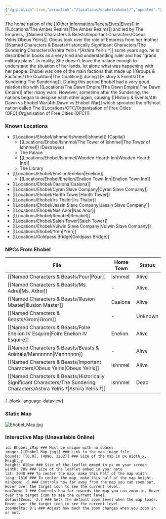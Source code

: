 ```yaml
---
{"dg-publish":true,"permalink":"/locations/ehobel/ehobel/","updated":"2025-02-08T17:15:19.353+00:00"}
---
```


The home nation of the [[Other Information/Races/Elves\|Elves]] in [[Locations/The Amber Realms\|The Amber Realms]] and led by The Empress, [[Named Characters & Beasts/Important Characters/Obeus Yelris\|Obeus Yelris]]. Obeus took over the role of Empress from her mother [[Named Characters & Beasts/Historically Significant  Characters/The Sundering Characters/Ashira Yelris †\|Ashira Yelris †]] some years ago. he is described in books as a very kind and understanding ruler and has "grand military plans". In reality, She doesn't leave the palace enough to understand the situation of her lands, let alone what was  happening with her people. Ehobel was one of the main factions that made up [[Groups & Factions/The Coalition\|The Coalition]] during [[History & Events/The Sundering\|The Sundering]]. During this period Ehobel had a very good relationship with [[Locations/The Dawn Empire/The Dawn Empire\|The Dawn Empire]] after many wars. However, sometime after the Sundering, the nations began to despise each other again, causing [[History & Events/4th Dawn vs Ehobel War\|4th Dawn vs Ehobel War]] which sprouted the offshoot nation called The [[Locations/OFC/Organisation of Free Cities (OFC)\|Organisation of Free Cities (OFC)]].

### Known Locations
- [[Locations/Ehobel/Ishnmel/Ishnmel\|Ishnmel]] (Capital)
	- [[Locations/Ehobel/Ishnmel/The Tower of Ishnmel\|The Tower of Ishnmel]] (Destroyed)
	- The Palace
	- [[Locations/Ehobel/Ishnmel/Wooden Hearth Inn\|Wooden Hearth Inn]]
	- The Library
- [[Locations/Ehobel/Enelion/Enelion\|Enelion]]
	- [[Locations/Ehobel/Enelion/Enelion Town Inn\|Enelion Town Inn]]
- [[Locations/Ehobel/Caalona\|Caalona]]
- [[Locations/Ehobel/Cyran Slave Company\|Cyran Slave Company]]
- [[Locations/Ehobel/Horith Tower\|Horith Tower]]
- [[Locations/Ehobel/Irs Thalor\|Irs Thalor]]
- [[Locations/Ehobel/Jassin Slave Company\|Jassin Slave Company]]
- [[Locations/Ehobel/Nas Anor\|Nas Anor]]
- [[Locations/Ehobel/Renabel\|Renabel]]
- [[Locations/Ehobel/Saleh Tower\|Saleh Tower]]
- [[Locations/Ehobel/Vulwin Slave Company\|Vulwin Slave Company]]
- [[Locations/Ehobel/Yren\|Yren]]
- [[Locations/Goldpass Bridge\|Goldpass Bridge]]

### NPCs From Ehobel
| File                                                                                                                            | Home Town | Status  |
| ------------------------------------------------------------------------------------------------------------------------------- | --------- | ------- |
| [[Named Characters & Beasts/Pour\|Pour]]                                                                                     | Ishnmel   | Alive   |
| [[Named Characters & Beasts/Ms. Adrei\|Ms. Adrei]]                                                                           | \-        | Alive   |
| [[Named Characters & Beasts/Illusion Master\|Illusion Master]]                                                               | Caalona   | Alive   |
| [[Named Characters & Beasts/Grom\|Grom]]                                                                                     | \-        | Unknown |
| [[Named Characters & Beasts/Folre Enelion IV Esquire\|Folre Enelion IV Esquire]]                                             | Enelion   | Alive   |
| [[Named Characters & Beasts/Beasts & Animals/Mannnnnn\|Mannnnnn]]                                                            | \-        | Alive   |
| [[Named Characters & Beasts/Important Characters/Obeus Yelris\|Obeus Yelris]]                                                | Ishnmel   | Alive   |
| [[Named Characters & Beasts/Historically Significant  Characters/The Sundering Characters/Ashira Yelris †\|Ashira Yelris †]] | Ishnmel   | Dead    |

{ .block-language-dataview}
### Static Map
![Ehobel_Map.jpg](/img/user/Admin/Attachments/Ehobel_Map.jpg)

### Interactive Map (Unavailable Online)
```leaflet  
id: Ehobel_iMap ### Must be unique with no spaces  
image: [[Ehobel_Map.jpg]] ### Link to the map image file  
bounds: [[0,0], [4096, 3232]] ### Size of the map in px Width_x, Height_y  
height: 620px ### Size of the leaflet embed in px on your screen  
width: 70% ### Size of the leaflet embed in your note  
lat: 2048 ### To center the map, make this half of the map width.  
long: 1616 ### To center the map, make this half of the map height.  
minZoom: -5 ### Controls how far away from the map you can zoom out. Hover over the target icon to see the current level.  
maxZoom: 1 ### Controls how far towards the map you can zoom in. Hover over the target icon to see the current level.  
defaultZoom: -2.7 ### Sets the default zoom level when the map loads. Hover over the target icon to see the current level.  
zoomDelta: 0.1 ### Adjust how much the zoom changes when you zoom in or out.
```

